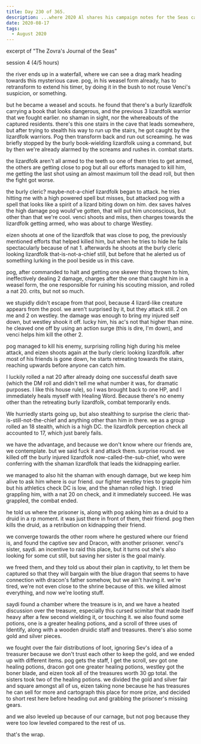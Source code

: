 ```yaml
---
title: Day 230 of 365.
description: ...where 2020 Al shares his campaign notes for the Seas campaign.
date: 2020-08-17
tags:
  - August 2020
---
```


excerpt of "The Zovra's Journal of the Seas"

session 4 (4/5 hours)

the river ends up in a waterfall, where we can see a drag mark heading towards this mysterious cave. pog, in his weasel form already, has to retransform to extend his timer, by doing it in the bush to not rouse Venci's suspicion, or something.

but he became a weasel and scouts. he found that there's a burly lizardfolk carrying a book that looks dangerous, and the previous 3 lizardfolk warrior that we fought earlier. no shaman in sight, nor the whereabouts of the captured residents. there's this one stairs in the cave that leads somewhere, but after trying to stealth his way to run up the stairs, he got caught by the lizardfolk warriors. Pog then transform back and run out screaming. he was briefly stopped by the burly book-wielding lizardfolk using a command, but by then we're already alarmed by the screams and rushes in. combat starts.

the lizardfolk aren't all armed to the teeth so one of them tries to get armed, the others are getting close to pog but all our efforts managed to kill him, me getting the last shot using an almost maximum toll the dead roll, but then the fight got worse.

the burly cleric? maybe-not-a-chief lizardfolk began to attack. he tries hitting me with a high powered spell but misses, but attacked pog with a spell that looks like a spirit of a lizard biting down on him. dex saves halves the high damage pog would've gotten, that will put him unconscious, but other than that we're cool. venci shoots and miss, then charges towards the lizardfolk getting armed, who was about to charge Westley.

eizen shoots at one of the lizardfolk that was close to pog, the previously mentioned efforts that helped killed him, but when he tries to hide he fails spectacularly because of nat 1. afterwards he shoots at the burly cleric looking lizardfolk that-is-not-a-chief still, but before that he alerted us of something lurking in the pool beside us in this cave.

pog, after commanded to halt and getting one skewer thing thrown to him, ineffectively dealing 2 damage, charges after the one that caught him in a weasel form, the one responsible for ruining his scouting mission, and rolled a nat 20. crits, but not so much. 

we stupidly didn't escape from that pool, because 4 lizard-like creature appears from the pool. we aren't surprised by it, but they attack still. 2 on me and 2 on westley. the damage was enough to bring my injured self down, but westley shook it off. lucky him, his ac's not that higher than mine. he cleaved one off by using an action surge (this is dire, I'm down), and venci helps him kill the other 2. 

pog managed to kill his enemy, surprising rolling high during his melee attack, and eizen shoots again at the burly cleric looking lizardfolk. after most of his friends is gone down, he starts retreating towards the stairs, reaching upwards before anyone can catch him.

I luckily rolled a nat 20 after already doing one successful death save (which the DM roll and didn't tell me what number it was, for dramatic purposes. I like this house rule), so I was brought back to one HP, and I immediately heals myself with Healing Word. Because there's no enemy other than the retreating burly lizardfolk, combat temporarily ends.

We hurriedly starts going up, but also stealthing to surprise the cleric that-is-still-not-the-chief and anything other than him in there. we as a group rolled an 18 stealth, which is a high DC. the lizardfolk perception check all accounted to 17, which just barely fails.

we have the advantage, and because we don't know where our friends are, we contemplate. but we said fuck it and attack them. surprise round. we killed off the burly injured lizardfolk now-called-the-sub-chief, who were conferring with the shaman lizardfolk that leads the kidnapping earlier.

we managed to also hit the shaman with enough damage, but we keep him alive to ask him where is our friend. our fighter westley tries to grapple him but his athletics check DC is low, and the shaman rolled high. I tried grappling him, with a nat 20 on check, and it immediately succeed. He was grappled, the combat ended.

he told us where the prisoner is, along with pog asking him as a druid to a druid in a rp moment. it was just there in front of them, their friend. pog then kills the druid, as a retribution on kidnapping their friend.

we converge towards the other room where he gestured where our friend is, and found the captive sev and Dracon, with another prisoner. venci's sister, saydi. an incentive to raid this place, but it turns out she's also looking for some cut still, but saving her sister is the goal mainly.

we freed them, and they told us about their plan in captivity, to let them be captured so that they will bargain with the blue dragon that seems to have connection with dracon's father somehow, but we ain't having it. we're tired, we're not even close to the shrine because of this. we killed almost everything, and now we're looting stuff.

saydi found a chamber where the treasure is in, and we have a heated discussion over the treasure, especially this cursed scimitar that made itself heavy after a few second wielding it, or touching it. we also found some potions, one is a greater healing potions, and a scroll of three uses of Identify, along with a wooden druidic staff and treasures. there's also some gold and silver pieces.

we fought over the fair distributions of loot, ignoring Sev's idea of a treasurer because we don't trust each other to keep the gold, and we ended up with different items. pog gets the staff, I get the scroll, sev got one healing potions, dracon got one greater healing potions, westley got the boner blade, and eizen took all of the treasures worth 30 gp total. the sisters took two of the healing potions. we divided the gold and silver fair and square amongst all of us, eizen taking none because he has treasures he can sell for more and cartograph this place for more prize, and decided to short rest here before heading out and grabbing the prisoner's missing gears.

and we also leveled up because of our carnage, but not pog because they were too low leveled compared to the rest of us.

that's the wrap.
